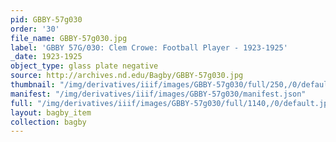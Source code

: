 ```yaml
---
pid: GBBY-57g030
order: '30'
file_name: GBBY-57g030.jpg
label: 'GBBY 57G/030: Clem Crowe: Football Player - 1923-1925'
_date: 1923-1925
object_type: glass plate negative
source: http://archives.nd.edu/Bagby/GBBY-57g030.jpg
thumbnail: "/img/derivatives/iiif/images/GBBY-57g030/full/250,/0/default.jpg"
manifest: "/img/derivatives/iiif/images/GBBY-57g030/manifest.json"
full: "/img/derivatives/iiif/images/GBBY-57g030/full/1140,/0/default.jpg"
layout: bagby_item
collection: bagby
---
```

